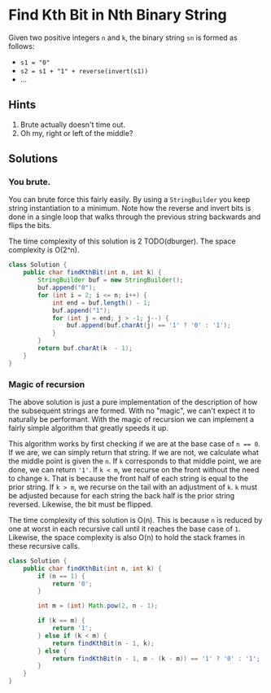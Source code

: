 # Find Kth Bit in Nth Binary String

Given two positive integers `n` and `k`, the binary string `sn` is formed as
follows:

- `s1 = "0"`
- `s2 = s1 + "1" + reverse(invert(s1))`
- ...

## Hints

1. Brute actually doesn't time out.
2. Oh my, right or left of the middle?

## Solutions

### You brute.

You can brute force this fairly easily. By using a `StringBuilder` you keep
string instantiation to a minimum. Note how the reverse and invert bits is
done in a single loop that walks through the previous string backwards and
flips the bits.

The time complexity of this solution is 2 TODO(dburger). The space complexity is O(2^n).

```java
class Solution {
    public char findKthBit(int n, int k) {
        StringBuilder buf = new StringBuilder();
        buf.append("0");
        for (int i = 2; i <= n; i++) {
            int end = buf.length() - 1;
            buf.append("1");
            for (int j = end; j > -1; j--) {
                buf.append(buf.charAt(j) == '1' ? '0' : '1');
            }
        }
        return buf.charAt(k  - 1);
    }
}
```

### Magic of recursion

The above solution is just a pure implementation of the description of how the
subsequent strings are formed. With no "magic", we can't expect it to naturally
be performant. With the magic of recursion we can implement a fairly simple
algorithm that greatly speeds it up.

This algorithm works by first checking if we are at the base case of `n == 0`.
If we are, we can simply return that string. If we are not, we calculate what
the middle point is given the `n`. If `k` corresponds to that middle point,
we are done, we can return `'1'`. If `k < m`, we recurse on the front without
the need to change `k`. That is because the front half of each string is equal
to the prior string. If `k > m`, we recurse on the tail with an adjustment of
`k`. `k` must be adjusted because for each string the back half is the prior
string reversed. Likewise, the bit must be flipped.

The time complexity of this solution is O(n). This is because `n` is reduced by
one at worst in each recursive call until it reaches the base case of `1`.
Likewise, the space complexity is also O(n) to hold the stack frames in these
recursive calls.

```java
class Solution {
    public char findKthBit(int n, int k) {
        if (n == 1) {
            return '0';
        }

        int m = (int) Math.pow(2, n - 1);

        if (k == m) {
            return '1';
        } else if (k < m) {
            return findKthBit(n - 1, k);
        } else {
            return findKthBit(n - 1, m - (k - m)) == '1' ? '0' : '1';
        }
    }
}
```
